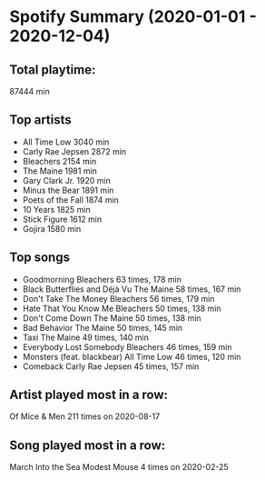 # Spotify Summary (2020-01-01 - 2020-12-04)

## Total playtime:

87444 min

## Top artists

* All Time Low         3040 min
* Carly Rae Jepsen     2872 min
* Bleachers            2154 min
* The Maine            1981 min
* Gary Clark Jr.       1920 min
* Minus the Bear       1891 min
* Poets of the Fall    1874 min
* 10 Years             1825 min
* Stick Figure         1612 min
* Gojira               1580 min

## Top songs

* Goodmorning                    Bleachers             63 times,   178 min
* Black Butterflies and Déjà Vu  The Maine             58 times,   167 min
* Don't Take The Money           Bleachers             56 times,   179 min
* Hate That You Know Me          Bleachers             50 times,   138 min
* Don't Come Down                The Maine             50 times,   138 min
* Bad Behavior                   The Maine             50 times,   145 min
* Taxi                           The Maine             49 times,   140 min
* Everybody Lost Somebody        Bleachers             46 times,   159 min
* Monsters (feat. blackbear)     All Time Low          46 times,   120 min
* Comeback                       Carly Rae Jepsen      45 times,   157 min

## Artist played most in a row:

Of Mice & Men
211 times on 2020-08-17

## Song played most in a row:

March Into the Sea
Modest Mouse
4 times on 2020-02-25
